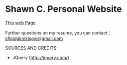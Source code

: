 # Shawn C. Personal Website


[This web Page](https://xiaosanchez.github.io/)


Further questions on my resume, you can contact：sfjpidgkmklsgyi@gmail.com 

SOURCES AND CREDITS:
 - JQuery (http://jquery.com/)
